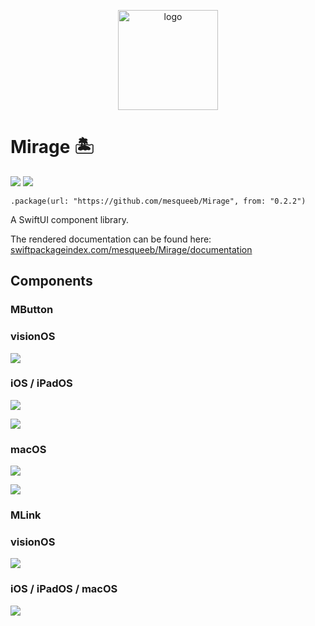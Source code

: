 <p align="center">
  <a href="https://swiftpackageindex.com/mesqueeb/Mirage/documentation">
    <img alt="logo" src="./MirageDesert/MirageDesert/Assets.xcassets/AppIcon.appiconset/MirageDesert_macOS.png" width="160" style="" />
  </a>
</p>

# Mirage 🏝️

[![](https://img.shields.io/endpoint?url=https%3A%2F%2Fswiftpackageindex.com%2Fapi%2Fpackages%2Fmesqueeb%2FMirage%2Fbadge%3Ftype%3Dswift-versions)](https://swiftpackageindex.com/mesqueeb/Mirage)
[![](https://img.shields.io/endpoint?url=https%3A%2F%2Fswiftpackageindex.com%2Fapi%2Fpackages%2Fmesqueeb%2FMirage%2Fbadge%3Ftype%3Dplatforms)](https://swiftpackageindex.com/mesqueeb/Mirage)

```
.package(url: "https://github.com/mesqueeb/Mirage", from: "0.2.2")
```

A SwiftUI component library.

The rendered documentation can be found here: [swiftpackageindex.com/mesqueeb/Mirage/documentation](https://swiftpackageindex.com/mesqueeb/Mirage/documentation)

## Components

### MButton

### visionOS

![](.github/mbutton_visionos.png)

### iOS / iPadOS

![](.github/mbutton_ipad_light.png)

![](.github/mbutton_ipad_dark.png)

### macOS

![](.github/mbutton_macos_light.png)

![](.github/mbutton_macos_dark.png)

### MLink

### visionOS

![](.github/mlink_visionos.png)

### iOS / iPadOS / macOS

![](.github/mlink_macos.png)
